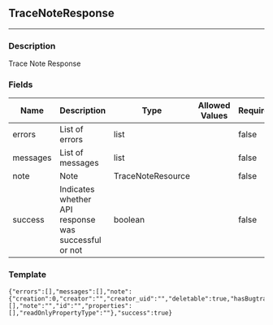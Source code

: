 ## TraceNoteResponse
---
### Description
Trace Note Response
### Fields
| Name | Description | Type | Allowed Values | Required |
| ---- | ----------- | ---- | -------------- | -------- |
| errors | List of errors | list |  | false |
| messages | List of messages | list |  | false |
| note | Note | TraceNoteResource |  | false |
| success | Indicates whether API response was successful or not | boolean |  | false |
### Template
```
{"errors":[],"messages":[],"note":{"creation":0,"creator":"","creator_uid":"","deletable":true,"hasBugtrackerComment":true,"last_modification":0,"last_updater":"","last_updater_uid":"","links":[],"note":"","id":"","properties":[],"readOnlyPropertyType":""},"success":true}
```

